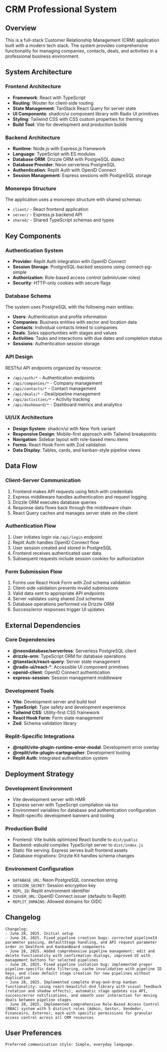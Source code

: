# CRM Professional System

## Overview

This is a full-stack Customer Relationship Management (CRM) application built with a modern tech stack. The system provides comprehensive functionality for managing companies, contacts, deals, and activities in a professional business environment.

## System Architecture

### Frontend Architecture
- **Framework**: React with TypeScript
- **Routing**: Wouter for client-side routing
- **State Management**: TanStack React Query for server state
- **UI Components**: shadcn/ui component library with Radix UI primitives
- **Styling**: Tailwind CSS with CSS custom properties for theming
- **Build Tool**: Vite for development and production builds

### Backend Architecture
- **Runtime**: Node.js with Express.js framework
- **Language**: TypeScript with ES modules
- **Database ORM**: Drizzle ORM with PostgreSQL dialect
- **Database Provider**: Neon serverless PostgreSQL
- **Authentication**: Replit Auth with OpenID Connect
- **Session Management**: Express sessions with PostgreSQL storage

### Monorepo Structure
The application uses a monorepo structure with shared schemas:
- `client/` - React frontend application
- `server/` - Express.js backend API
- `shared/` - Shared TypeScript schemas and types

## Key Components

### Authentication System
- **Provider**: Replit Auth integration with OpenID Connect
- **Session Storage**: PostgreSQL-backed sessions using connect-pg-simple
- **Authorization**: Role-based access control (admin/user roles)
- **Security**: HTTP-only cookies with secure flags

### Database Schema
The system uses PostgreSQL with the following main entities:
- **Users**: Authentication and profile information
- **Companies**: Business entities with sector and location data
- **Contacts**: Individual contacts linked to companies
- **Deals**: Sales opportunities with stages and values
- **Activities**: Tasks and interactions with due dates and completion status
- **Sessions**: Authentication session storage

### API Design
RESTful API endpoints organized by resource:
- `/api/auth/*` - Authentication endpoints
- `/api/companies/*` - Company management
- `/api/contacts/*` - Contact management
- `/api/deals/*` - Deal/pipeline management
- `/api/activities/*` - Activity tracking
- `/api/dashboard/*` - Dashboard metrics and analytics

### UI/UX Architecture
- **Design System**: shadcn/ui with New York variant
- **Responsive Design**: Mobile-first approach with Tailwind breakpoints
- **Navigation**: Sidebar layout with role-based menu items
- **Forms**: React Hook Form with Zod validation
- **Data Display**: Tables, cards, and kanban-style pipeline views

## Data Flow

### Client-Server Communication
1. Frontend makes API requests using fetch with credentials
2. Express middleware handles authentication and request logging
3. Drizzle ORM executes database queries
4. Response data flows back through the middleware chain
5. React Query caches and manages server state on the client

### Authentication Flow
1. User initiates login via `/api/login` endpoint
2. Replit Auth handles OpenID Connect flow
3. User session created and stored in PostgreSQL
4. Frontend receives authenticated user data
5. Subsequent requests include session cookies for authorization

### Form Submission Flow
1. Forms use React Hook Form with Zod schema validation
2. Client-side validation prevents invalid submissions
3. Valid data sent to appropriate API endpoints
4. Server validates using shared Zod schemas
5. Database operations performed via Drizzle ORM
6. Success/error responses trigger UI updates

## External Dependencies

### Core Dependencies
- **@neondatabase/serverless**: Serverless PostgreSQL client
- **drizzle-orm**: TypeScript ORM for database operations
- **@tanstack/react-query**: Server state management
- **@radix-ui/react-***: Accessible UI component primitives
- **openid-client**: OpenID Connect authentication
- **express-session**: Session management middleware

### Development Tools
- **Vite**: Development server and build tool
- **TypeScript**: Type safety and development experience
- **Tailwind CSS**: Utility-first CSS framework
- **React Hook Form**: Form state management
- **Zod**: Schema validation library

### Replit-Specific Integrations
- **@replit/vite-plugin-runtime-error-modal**: Development error overlay
- **@replit/vite-plugin-cartographer**: Development tooling
- **Replit Auth**: Integrated authentication system

## Deployment Strategy

### Development Environment
- Vite development server with HMR
- Express server with TypeScript compilation via tsx
- Environment variables for database and authentication configuration
- Replit-specific development banners and tooling

### Production Build
- Frontend: Vite builds optimized React bundle to `dist/public`
- Backend: esbuild compiles TypeScript server to `dist/index.js`
- Static file serving: Express serves built frontend assets
- Database migrations: Drizzle Kit handles schema changes

### Environment Configuration
- `DATABASE_URL`: Neon PostgreSQL connection string
- `SESSION_SECRET`: Session encryption key
- `REPL_ID`: Replit environment identifier
- `ISSUER_URL`: OpenID Connect issuer (defaults to Replit)
- `REPLIT_DOMAINS`: Allowed domains for OIDC

## Changelog

```
Changelog:
- June 28, 2025. Initial setup
- June 28, 2025. Fixed pipeline creation bugs: corrected pipelineId parameter passing, defaultStage handling, and API request parameter order in DealForm and KanbanBoard components
- June 28, 2025. Added comprehensive pipeline management: edit and delete functionality with confirmation dialogs, improved UI with management buttons for selected pipelines
- June 28, 2025. Fixed pipeline isolation bug: implemented proper pipeline-specific data filtering, cache invalidation with pipeline ID keys, and clean default stage creation for new pipelines without duplication
- June 28, 2025. Implemented complete drag-and-drop kanban functionality: using react-beautiful-dnd library with visual feedback (rotation and shadow effects), automatic stage updates via API, success/error notifications, and smooth user interaction for moving deals between pipeline stages
- June 28, 2025. Implemented comprehensive Role-Based Access Control (RBAC) system with 5 distinct roles (Admin, Gestor, Vendedor, Financeiro, Externo), each with specific permissions for granular access control across all CRM resources
```

## User Preferences

```
Preferred communication style: Simple, everyday language.
```